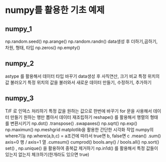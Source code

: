 # numpy를 활용한 기초 예제

## numpy_1

np.random.seed()
np.arange()
np.random.randn()
data생성 후 더하기,곱하기, 차원, 형태, 타입
np.zeros()
np.empty()


## numpy_2

astype 를 활용해서 데이터 타입 바꾸기
data생성 후 사칙연산, 크기 비교
특정 위치의 값 불러오기
특정 위치의 값을 불러와서 새로운 데이터 만들기, 수정하기, 추가하기


## numpy_3

T/F 로 인덱스 처리하기
특정 값을 원하는 값으로 한번에 바꾸기
for 문을 사용해서 데이터 만들기
원하는 행만 뽑아서 데이터 재조립하기
reshape() 를 활용해서 행렬의 형태를 변환시키기
np.dot()
.transpose()
.swapaxes()
np.sqrt()
np.exp()
np.maximun()
np.meshgrid
matplotlib을 활용한 간단한 시각화 작업
numpy의 where기능 np.where(a,b,c) = a조건에 따라서 true면 b, false면 c
.mean()
.sum()
axis=0 행 / axis=1 열
.cumsum()
cumprod()
bools.any() / bools.all()
np.sort()
set() , np.unique() 을 활용하여 중복값 제거하기
np.in1d() 를 활용해서 특정 값들이 있는지 없는지 체크하기(한개라도 있으면 true)


